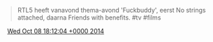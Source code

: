 > RTL5 heeft vanavond thema\-avond 'Fuckbuddy', eerst No strings attached, daarna Friends with benefits\. \#tv \#films

<img src="../../media/tweet.ico" width="12" /> [Wed Oct 08 18:12:04 +0000 2014](https://twitter.com/DromerDenker/status/519913131028779009)